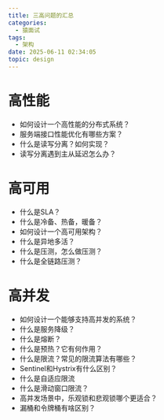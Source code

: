 ```yaml
---
title: 三高问题的汇总
categories:
  - 猿面试
tags:
  - 架构
date: 2025-06-11 02:34:05
topic: design
---
```


# 高性能

- 如何设计一个高性能的分布式系统？
- 服务端接口性能优化有哪些方案？
- 什么是读写分离？如何实现？
- 读写分离遇到主从延迟怎么办？

# 高可用

- 什么是SLA？
- 什么是冷备、热备，暖备？
- 如何设计一个高可用架构？
- 什么是异地多活？
- 什么是压测，怎么做压测？
- 什么是全链路压测？

# 高并发

- 如何设计一个能够支持高并发的系统？
- 什么是服务降级？
- 什么是熔断？
- 什么是预热？它有何作用？
- 什么是限流？常见的限流算法有哪些？
- Sentinel和Hystrix有什么区别？
- 什么是自适应限流
- 什么是滑动窗口限流？
- 高并发场景中，乐观锁和悲观锁哪个更适合？
- 漏桶和令牌桶有啥区别？
